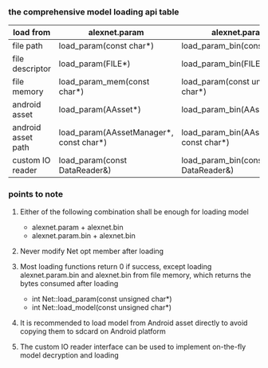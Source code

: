 ### the comprehensive model loading api table

|load from|alexnet.param|alexnet.param.bin|alexnet.bin|
|---|---|---|---|
|file path|load_param(const char*)|load_param_bin(const char*)|load_model(const char*)|
|file descriptor|load_param(FILE*)|load_param_bin(FILE*)|load_model(FILE*)|
|file memory|load_param_mem(const char*)|load_param(const unsigned char*)|load_model(const unsigned char*)|
|android asset|load_param(AAsset*)|load_param_bin(AAsset*)|load_model(AAsset*)|
|android asset path|load_param(AAssetManager*, const char*)|load_param_bin(AAssetManager*, const char*)|load_model(AAssetManager*, const char*)|
|custom IO reader|load_param(const DataReader&)|load_param_bin(const DataReader&)|load_mocel(const DataReader&)|

### points to note

1. Either of the following combination shall be enough for loading model
    * alexnet.param + alexnet.bin
    * alexnet.param.bin + alexnet.bin

2. Never modify Net opt member after loading

3. Most loading functions return 0 if success, except loading alexnet.param.bin and alexnet.bin from file memory, which returns the bytes consumed after loading
    * int Net::load_param(const unsigned char*)
    * int Net::load_model(const unsigned char*)

4. It is recommended to load model from Android asset directly to avoid copying them to sdcard on Android platform

5. The custom IO reader interface can be used to implement on-the-fly model decryption and loading
